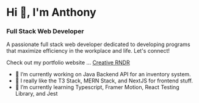 # Hi 👋, I'm Anthony

<!--
**4nth0ny1/4nth0ny1** is a ✨ _special_ ✨ repository because its `README.md` (this file) appears on your GitHub profile.

Here are some ideas to get you started:

- 🔭 I’m currently working on ...
- 🌱 I’m currently learning ...
- 👯 I’m looking to collaborate on ...
- 🤔 I’m looking for help with ...
- 💬 Ask me about ...
- 📫 How to reach me: ...
- 😄 Pronouns: ...
- ⚡ Fun fact: ...
-->

### Full Stack Web Developer

A passionate full stack web developer dedicated to developing programs that maximize efficiency in the workplace and life. Let's connect!

Check out my portfolio website ...
[Creative RNDR](https://new-portfolio-pi-seven.vercel.app/)

- 🔭 I’m currently working on Java Backend API for an inventory system.
- 💬 I really like the T3 Stack, MERN Stack, and NextJS for frontend stuff.
- 🌱 I’m currently learning Typescript, Framer Motion, React Testing Library, and Jest

